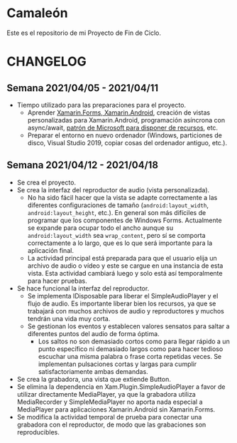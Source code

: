 # Camaleón
Este es el repositorio de mi Proyecto de Fin de Ciclo.

# CHANGELOG
## Semana 2021/04/05 - 2021/04/11
- Tiempo utilizado para las preparaciones para el proyecto.
  - Aprender [Xamarin.Forms, Xamarin.Android](https://docs.microsoft.com/en-us/learn/paths/build-mobile-apps-with-xamarin-forms/?WT.mc_id=docs-dotnet-learn), creación de vistas personalizadas para Xamarin.Android, programación asíncrona con async/await, [patrón de Microsoft para disponer de recursos](https://docs.microsoft.com/en-us/dotnet/api/system.idisposable?view=net-5.0), etc.
  - Preparar el entorno en nuevo ordenador (Windows, particiones de disco, Visual Studio 2019, copiar cosas del ordenador antiguo, etc.).
## Semana 2021/04/12 - 2021/04/18
- Se crea el proyecto.
- Se crea la interfaz del reproductor de audio (vista personalizada).
  - No ha sido fácil hacer que la vista se adapte correctamente a las diferentes configuraciones de tamaño (`android:layout_width`, `android:layout_height`, etc.). En general son más difíciles de programar que los componentes de Windows Forms. Actualmente se expande para ocupar todo el ancho aunque su `android:layout_width` sea `wrap_content`, pero sí se comporta correctamente a lo largo, que es lo que será importante para la aplicación final.
  - La actividad principal está preparada para que el usuario elija un archivo de audio o vídeo y este se cargue en una instancia de esta vista. Esta actividad cambiará luego y solo está así temporalmente para hacer pruebas.
- Se hace funcional la interfaz del reproductor.
  - Se implementa IDisposable para liberar el SimpleAudioPlayer y el flujo de audio. Es importante liberar bien los recursos, ya que se trabajará con muchos archivos de audio y reproductores y muchos tendrán una vida muy corta.
  - Se gestionan los eventos y establecen valores sensatos para saltar a diferentes puntos del audio de forma óptima.
    - Los saltos no son demasiado cortos como para llegar rápido a un punto específico ni demasiado largos como para hacer tedioso escuchar una misma palabra o frase corta repetidas veces. Se implementan pulsaciones cortas y largas para cumplir satisfactoriamente ambas demandas.
- Se crea la grabadora, una vista que extiende Button.
- Se elimina la dependencia en Xam.Plugin.SimpleAudioPlayer a favor de utilizar directamente MediaPlayer, ya que la grabadora utiliza MediaRecorder y SimpleMediaPlayer no aporta nada especial a MediaPlayer para aplicaciones Xamarin.Android sin Xamarin.Forms.
- Se modifica la actividad temporal de prueba para conectar una grabadora con el reproductor, de modo que las grabaciones son reproducibles.
